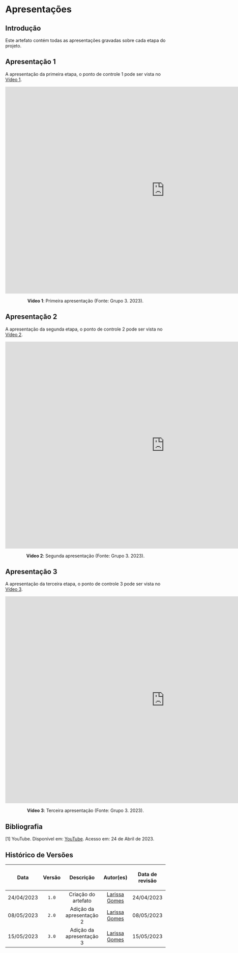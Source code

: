 <div class="body">

# Apresentações

## Introdução

Este artefato contém todas as apresentações gravadas sobre cada etapa do projeto.

## Apresentação 1
A apresentação da primeira etapa, o ponto de controle 1 pode ser vista no [Vídeo 1](https://youtu.be/61j1hYdWNdw).

<iframe width="1000vw" height="650vh" src="https://www.youtube.com/embed/ZxD0aDZ2OSg" title="Ponto de controle 1" frameborder="0" allow="accelerometer; autoplay; clipboard-write; encrypted-media; gyroscope; picture-in-picture" allowfullscreen=""></iframe>
<div align="center">
<p> <b>Vídeo 1</b>: Primeira apresentação (Fonte: Grupo 3. 2023). </p>
</div>

## Apresentação 2
A apresentação da segunda etapa, o ponto de controle 2 pode ser vista no [Vídeo 2](https://youtu.be/5BaOTaGgbGA).

<iframe width="1000vw" height="650vh" src="https://www.youtube.com/embed/5BaOTaGgbGA" title="Ponto de controle 1" frameborder="0" allow="accelerometer; autoplay; clipboard-write; encrypted-media; gyroscope; picture-in-picture" allowfullscreen=""></iframe>
<div align="center">
<p> <b>Vídeo 2</b>: Segunda apresentação (Fonte: Grupo 3. 2023). </p>
</div>

## Apresentação 3
A apresentação da terceira etapa, o ponto de controle 3 pode ser vista no [Vídeo 3](https://youtu.be/Va_PIroIAyk).

<iframe width="1000vw" height="650vh" src="https://www.youtube.com/embed/Va_PIroIAyk" title="Ponto de controle 1" frameborder="0" allow="accelerometer; autoplay; clipboard-write; encrypted-media; gyroscope; picture-in-picture" allowfullscreen=""></iframe>
<div align="center">
<p> <b>Vídeo 3</b>: Terceira apresentação (Fonte: Grupo 3. 2023). </p>
</div>


## Bibliografia
[1] YouTube. Disponível em: [YouTube](https://www.youtube.com). Acesso em: 24 de Abril de 2023.

## Histórico de Versões

| <p align="center">Data</p> | <p align="center">Versão</p> | <p align="center">Descrição</p> | <p align="center">Autor(es)</p> | <p align="center">Data de revisão</p> | <p align="center">Revisor(es)</p> |
| :--:                       | :----: | :-------: | :---: | :-------------: | :-----: |
| 24/04/2023 | `1.0`  | Criação do artefato | [Larissa Gomes](https://github.com/larigs) | 24/04/2023 | [Rafael Bosi](https://github.com/StrangeUnit28) |
| 08/05/2023 | `2.0`  | Adição da apresentação 2 | [Larissa Gomes](https://github.com/larigs) | 08/05/2023 | [Rafael Bosi](https://github.com/StrangeUnit28) |
| 15/05/2023 | `3.0`  | Adição da apresentação 3 | [Larissa Gomes](https://github.com/larigs) | 15/05/2023 | [Giovanni Alvissus](https://github.com/giovanni1106) |
</div>
